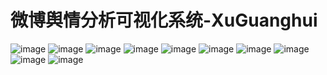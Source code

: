 微博舆情分析可视化系统-XuGuanghui
===============================
![image](https://github.com/PLUTO-729/Weibo-public-opinion-analysis/blob/main/F3689A52FBF44DC8968EE4D88A348D48.png)
![image](https://github.com/PLUTO-729/Weibo-public-opinion-analysis/blob/main/tupian/28F2266EF34D445AB626D8F06D17A4C5.png)
![image](https://github.com/PLUTO-729/Weibo-public-opinion-analysis/blob/main/tupian/7724CC4B17D445CDB56626D873A1EBBD.png)
![image](https://github.com/PLUTO-729/Weibo-public-opinion-analysis/blob/main/tupian/DC8100C2DE6E4384BC37F97E944704BA.png)
![image](https://github.com/PLUTO-729/Weibo-public-opinion-analysis/blob/main/tupian/4B46FCEDA5434E498180A87D180D2964.jpg)
![image](https://github.com/PLUTO-729/Weibo-public-opinion-analysis/blob/main/tupian/486D6CA2929B446A9B677992D27E1B94.jpg)
![image](https://github.com/PLUTO-729/Weibo-public-opinion-analysis/blob/main/tupian/B7C62BDC67B8479B9F79F69444B6AF8E.jpg)
![image](https://github.com/PLUTO-729/Weibo-public-opinion-analysis/blob/main/tupian/7938B25590344956BDE455D20F5AB885.jpg)
![image](https://github.com/PLUTO-729/Weibo-public-opinion-analysis/blob/main/tupian/2BBBBAD2642A41F399E5C26307B81590.jpg)
![image](https://github.com/PLUTO-729/Weibo-public-opinion-analysis/blob/main/tupian/BEF191DA1EC1466AB3758A5B7D175255.jpg)
